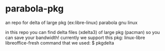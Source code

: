 # parabola-pkg
an repo for delta of large pkg (ex:libre-linux) parabola gnu linux

in this repo you can find delta files (xdelta3) of large pkg (pacman) so you can save your bandwidth!
currently we support this pkg:
linux-libre
libreoffice-fresh
command that we used:
$ pkgdelta 
